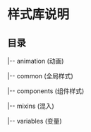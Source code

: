 # 样式库说明

## 目录

|-- animation  (动画)

|-- common  (全局样式)

|-- components  (组件样式)

|-- mixins  (混入)

|-- variables  (变量)
